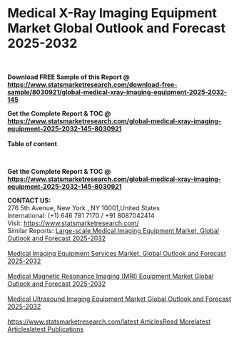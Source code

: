 <h1>Medical X-Ray Imaging Equipment Market Global Outlook and Forecast 2025-2032</h1><br/><p><strong>Download FREE Sample of this Report @ <a href="https://www.statsmarketresearch.com/download-free-sample/8030921/global-medical-xray-imaging-equipment-2025-2032-145">https://www.statsmarketresearch.com/download-free-sample/8030921/global-medical-xray-imaging-equipment-2025-2032-145</a></strong></p><div><b>Get the Complete Report & TOC @ <a href="https://www.statsmarketresearch.com/global-medical-xray-imaging-equipment-2025-2032-145-8030921">https://www.statsmarketresearch.com/global-medical-xray-imaging-equipment-2025-2032-145-8030921</a></b></div><br><b>Table of content</b><p><br><div><b>Get the Complete Report & TOC @ <a href="https://www.statsmarketresearch.com/global-medical-xray-imaging-equipment-2025-2032-145-8030921">https://www.statsmarketresearch.com/global-medical-xray-imaging-equipment-2025-2032-145-8030921</a></b></div></p> <b>CONTACT US:</b><br>276 5th Avenue, New York , NY 10001,United States<br>International: (+1) 646 781 7170 / +91 8087042414<br>Visit: <a href="https://www.statsmarketresearch.com/">https://www.statsmarketresearch.com/</a><br>Similar Reports: <a href="https://www.statsmarketresearch.com/global-medical-xray-imaging-equipment-2025-2032-145-8030921">Large-scale Medical Imaging Equipment Market, Global Outlook and Forecast 2025-2032</a><br/><br/><a href="https://www.statsmarketresearch.com/global-medical-xray-imaging-equipment-2025-2032-145-8030921">Medical Imaging Equipment Services Market, Global Outlook and Forecast 2025-2032</a><br/><br/><a href="https://www.statsmarketresearch.com/global-medical-xray-imaging-equipment-2025-2032-145-8030921">Medical Magnetic Resonance Imaging (MRI) Equipment Market Global Outlook and Forecast 2025-2032 </a><br/><br/><a href="https://www.statsmarketresearch.com/global-medical-xray-imaging-equipment-2025-2032-145-8030921">Medical Ultrasound Imaging Equipment Market Global Outlook and Forecast 2025-2032 </a><br/><br/><a href="https://gyeongbokgung.com">https://www.statsmarketresearch.com/</a><a href="https://hallyeomaritime.com">latest Articles</a><a href="https://jingwansa.com">Read More</a><a href=https://nguoiviet.jp/">latest Articles</a><a href="https://www.intelmarketresearch.com/">latest Publications</a>